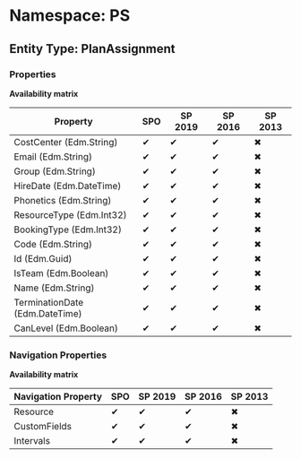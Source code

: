 # Namespace: PS
## Entity Type: PlanAssignment

### Properties

**Availability matrix**

Property | SPO | SP 2019 | SP 2016 | SP 2013
----------|-----|---------|---------|--------
CostCenter (Edm.String) | ✔ | ✔ | ✔ | ✖
Email (Edm.String) | ✔ | ✔ | ✔ | ✖
Group (Edm.String) | ✔ | ✔ | ✔ | ✖
HireDate (Edm.DateTime) | ✔ | ✔ | ✔ | ✖
Phonetics (Edm.String) | ✔ | ✔ | ✔ | ✖
ResourceType (Edm.Int32) | ✔ | ✔ | ✔ | ✖
BookingType (Edm.Int32) | ✔ | ✔ | ✔ | ✖
Code (Edm.String) | ✔ | ✔ | ✔ | ✖
Id (Edm.Guid) | ✔ | ✔ | ✔ | ✖
IsTeam (Edm.Boolean) | ✔ | ✔ | ✔ | ✖
Name (Edm.String) | ✔ | ✔ | ✔ | ✖
TerminationDate (Edm.DateTime) | ✔ | ✔ | ✔ | ✖
CanLevel (Edm.Boolean) | ✔ | ✔ | ✔ | ✖

### Navigation Properties

**Availability matrix**

Navigation Property | SPO | SP 2019 | SP 2016 | SP 2013
----------|-----|---------|---------|--------
Resource | ✔ | ✔ | ✔ | ✖
CustomFields | ✔ | ✔ | ✔ | ✖
Intervals | ✔ | ✔ | ✔ | ✖
